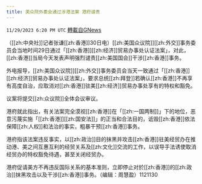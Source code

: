 ```yaml
---
title: 美众院外委会通过涉港法案 港府谴责
---
```

`11/29/2023 6:20 PM UTC` [轉載自GNews](https://gnews.org/articles/2052221)

（[[zh:中央社]]记者张谦[[zh:香港]]30日电）[[zh:美国众议院]][[zh:外交]]事务委员会当地时间29日通过「[[zh:香港]][[zh:经济]]贸易办事处认证法案」，对此，[[zh:香港]]当局今天发表声明强烈谴责[[zh:美国国会]]干涉[[zh:香港]]事务。

外电报导，[[zh:美国众议院]][[zh:外交]]事务委员会当天一致通过「[[zh:香港]][[zh:经济]]贸易办事处认证法案」，要求总统[[zh:拜登]]若确认[[zh:香港]]不再享有高度自治，应取消对[[zh:香港]]驻美[[zh:经济]]贸易办事处享有的特权和豁免。

议案将提交[[zh:众议院]]全体会议审议。

港府就此指出，有关法案完全漠视[[zh:香港]]在「[[zh:一国两制]]」下的地位，恶意污蔑实施「[[zh:香港]][[zh:国安法]]」的正当和合法目的，诋毁[[zh:香港]]依法保障[[zh:人权]]和法治的事实，粗暴干预[[zh:香港]]事务。

港府指该法案违反事实，以[[zh:政治]]目的抹黑并攻击[[zh:香港]]驻美经贸办在推动港、美之间互惠互利的经贸关系及[[zh:文化]]交流的工作，以误导手法诱使取消经贸办的特权豁免待遇，甚至关闭经贸办。

港府促请美方不再违反国际关系的基本准则，立即停止对於[[zh:香港]]的[[zh:政治]]抹黑攻击以及干涉[[zh:香港]]事务。（编辑：周慧盈）1121130
